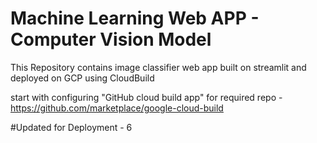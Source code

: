 # Machine Learning Web APP - Computer Vision Model
This Repository contains image classifier web app built on streamlit and deployed on GCP using CloudBuild

start with configuring "GitHub cloud build app" for required repo - https://github.com/marketplace/google-cloud-build

#Updated for Deployment - 6
